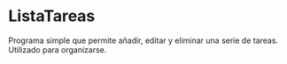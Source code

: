 # ListaTareas
Programa simple que permite añadir, editar y eliminar una serie de tareas. Utilizado para organizarse.
